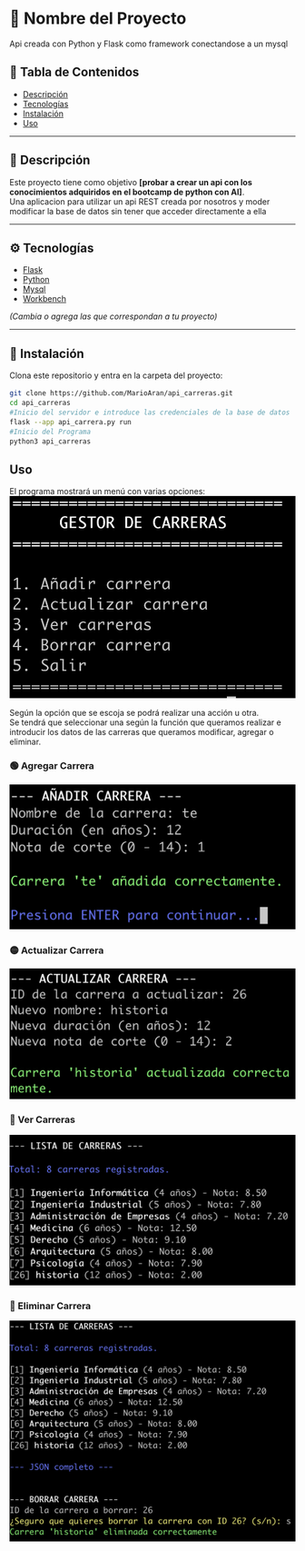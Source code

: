 # 🚀 Nombre del Proyecto

Api creada con Python y Flask como framework conectandose a un mysql

## 🧩 Tabla de Contenidos
- [Descripción](#-descripción)
- [Tecnologías](#-tecnologías)
- [Instalación](#-instalación)
- [Uso](#-uso)

---

## 📝 Descripción

Este proyecto tiene como objetivo **[probar a crear un api con los conocimientos adquiridos en el bootcamp de python con AI]**.  
Una aplicacion para utilizar un api REST creada por nosotros y moder modificar la base de datos sin tener que acceder directamente a ella 

---

## ⚙️ Tecnologías

- [Flask](https://flask.palletsprojects.com/en/stable/)  
- [Python](https://www.python.org/)  
- [Mysql](https://www.mysql.com/)  
- [Workbench](https://www.mysql.com/products/workbench/)  

*(Cambia o agrega las que correspondan a tu proyecto)*

---

## 🧰 Instalación

Clona este repositorio y entra en la carpeta del proyecto:

```bash
git clone https://github.com/MarioAran/api_carreras.git
cd api_carreras
#Inicio del servidor e introduce las credenciales de la base de datos 
flask --app api_carrera.py run
#Inicio del Programa 
python3 api_carreras
```
## Uso

El programa mostrará un menú con varias opciones:  
![preview](https://github.com/MarioAran/api_carreras/blob/main/files/Images/main.png?raw=true)

Según la opción que se escoja se podrá realizar una acción u otra.  
Se tendrá que seleccionar una según la función que queramos realizar e introducir los datos de las carreras que queramos modificar, agregar o eliminar.

### 🟢 Agregar Carrera
![agregar carrera](https://github.com/MarioAran/api_carreras/blob/main/files/Images/agregar_carrera.png?raw=true)

### 🟡 Actualizar Carrera
![actualizar carrera](https://github.com/MarioAran/api_carreras/blob/main/files/Images/actualizar%20carrera.png?raw=true)

### 🔵 Ver Carreras
![ver carrera](https://github.com/MarioAran/api_carreras/blob/main/files/Images/ver_carreras.png?raw=true)

### 🔴 Eliminar Carrera
![eliminar carrera](https://github.com/MarioAran/api_carreras/blob/main/files/Images/eliminar_carrera.png?raw=true)




